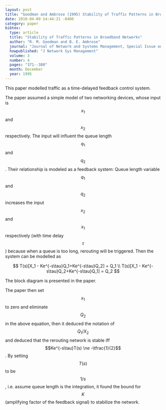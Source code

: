 ```yaml
---
layout: post
title: "Goodman and Ambrose (1995) Stability of Traffic Patterns in Broadband Networks (JNSM)"
date: 2010-04-09 14:44:21 -0400
category: paper
bibtex:
  type: article
  title: "Stability of Traffic Patterns in Broadband Networks"
  author: "R. M. Goodman and B. E. Ambrose"
  journal: "Journal of Network and Systems Management, Special Issue on Routing in Broadband Networks"
  howpublished: "J Network Sys Management"
  volume: 3
  number: 4
  pages: "371--380"
  month: December
  year: 1995
---
```

This paper modelled traffic as a time-delayed feedback control system.

The paper assumed a simple model of two networking devices, whose input is $$x_1$$ and $$x_2$$ respectively. The input will influent the queue length $$q_1$$ and $$q_2$$. Their relationship is modeled as a feedback system: Queue length variable $$q_1$$ and $$q_2$$ increases the input $$x_2$$ and $$x_1$$ respectively (with time delay $$\tau$$) because when a queue is too long, rerouting will be triggered. Then the system can be modelled as

$$
T(s)[X_1 - Ke^{-s\tau}Q_1+Ke^{-s\tau}Q_2] = Q_1  \\
T(s)[X_1 - Ke^{-s\tau}Q_2+Ke^{-s\tau}Q_1] = Q_2
$$

The block diagram is presented in the paper.

The paper then set $$x_1$$ to zero and eliminate $$Q_2$$ in the above equation, then it deduced the notation of $$Q_1/X_2$$ and deduced that the rerouting network is stable iff $$Ke^{-s\tau}T(s) \ne -\tfrac{1}{2}$$. By setting $$T(s)$$ to be $$1/s$$, i.e. assume queue length is the integration, it found the bound for $$K$$ (amplifying factor of the feedback signal) to stabilize the network.
